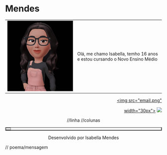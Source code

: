 # Mendes
<!DOCTYPE html>
<head>
<link rel="stylesheet" type="text/css" href="estilo.css" media="screen">
<link rel="shortcut icon" href="image0.jpeg" type="image/x-icon">
<title>suapagina</title>
</head>
<body>
<center>
<div>
<table>
<tr>
<td><center><img class="img3" src="image0.jpeg"></center></td>
<td>
<p> Olá, me chamo Isabella, temho 16 anos e estou cursando o  Novo Ensino Médio</td>
</tr>
</table>
</div>
</center>
</body>
<div class="linha" align="right">

<a href="mailto: Isabella.mendes@escola.pr.gov.br"><img src="email.png"

width="30px"></a>
<a href="+55 (44)99866-0354"><img src="fone.png" width="30px"></a>
</div>
<body>
<center>
<div class="itens">
<table border="2" CELLSPACING=4 CELLPADDING=4>
<tr> //linha
<td> </td> //colunas
</tr>
</table>
</div>
<div>
<footer class="linha"> Desenvolvido por Isabella Mendes</footer>
</div>
</center>
</body>
<div class="lista">
<p></p> // poema/mensagem
</div>
</html>
